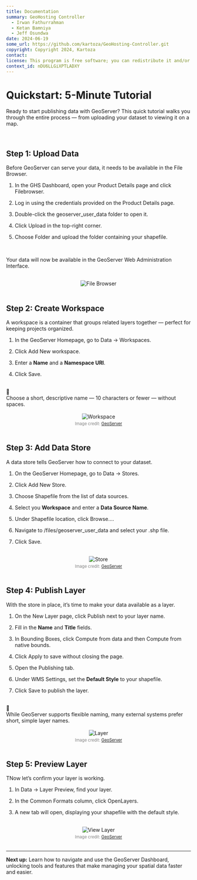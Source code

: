 ```yaml
---
title: Documentation
summary: GeoHosting Controller
  - Irwan Fathurrahman
  - Ketan Bamniya
  - Jeff Osundwa
date: 2024-06-19
some_url: https://github.com/kartoza/GeoHosting-Controller.git
copyright: Copyright 2024, Kartoza
contact:
license: This program is free software; you can redistribute it and/or modify it under the terms of the GNU Affero General Public License as published by the Free Software Foundation; either version 3 of the License, or (at your option) any later version.
context_id: nDU6LLGiXPTLADXY
---
```


# Quickstart: 5-Minute Tutorial

Ready to start publishing data with GeoServer? This quick tutorial walks you through the entire process — from uploading your dataset to viewing it on a map.

<br>

## Step 1: Upload Data

Before GeoServer can serve your data, it needs to be available in the File Browser.

1. In the GHS Dashboard, open your <span class="ui-page-label">Product Details</span> page and click <span class="ui-filename">Filebrowser</span>.

2. Log in using the credentials provided on the <span class="ui-page-label">Product Details</span> page.

3. Double-click the <span class="ui-filename">geoserver_user_data</span> folder to open it.

4. Click <span class="ui-generic-label">Upload</span> in the top-right corner.

5. Choose <span class="ui-generic-label">Folder</span> and upload the folder containing your shapefile.

<br>

Your data will now be available in the GeoServer Web Administration Interface.

<br>

<div style="text-align: center;">
  <img src="../../img/geoserver-img-12.png" alt="File Browser" width="auto">
</div>

<br>

## Step 2: Create Workspace

A workspace is a container that groups related layers together — perfect for keeping projects organized.

1. In the GeoServer Homepage, go to <span class="ui-generic-label">Data → Workspaces</span>.

2. Click <span class="ui-generic-label">Add New workspace</span>.

3. Enter a **Name** and a **Namespace URI**.

4. Click <span class="ui-generic-label">Save</span>.

<br>

<div class="alert alert-note">
  <div class="alert-icon">📝</div>
  <div class="alert-text">
    Choose a short, descriptive name — 10 characters or fewer — without spaces.
  </div>
</div>

<br>

<div style="text-align: center;">
  <img src="../../img/geoserver-img-13.png" alt="Workspace" width="auto">
  <div style="font-size: 0.8em; color: gray; margin-top: 4px;">
    Image credit: <a href="https://geoserver.org/" target="_blank">GeoServer</a>
  </div>
</div>

<br>

## Step 3: Add Data Store

A data store tells GeoServer how to connect to your dataset.

1. On the GeoServer Homepage, go to <span class="ui-generic-label">Data → Stores</span>.

2. Click <span class="ui-generic-label">Add New Store</span>.

3. Choose <span class="ui-generic-label">Shapefile</span> from the list of data sources.

4. Select you **Workspace** and enter a **Data Source Name**.

5. Under Shapefile location, click <span class="ui-generic-label">Browse...</span>.

6. Navigate to <span class="ui-filename">/files/geoserver_user_data</span> and select your <span class="ui-filename">.shp</span> file.

7. Click <span class="ui-generic-label">Save</span>.

<br>

<div style="text-align: center;">
  <img src="../../img/geoserver-img-14.png" alt="Store" width="auto">
  <div style="font-size: 0.8em; color: gray; margin-top: 4px;">
    Image credit: <a href="https://geoserver.org/" target="_blank">GeoServer</a>
  </div>
</div>

<br>

## Step 4: Publish Layer

With the store in place, it’s time to make your data available as a layer.

1. On the <span class="ui-page-label">New Layer</span> page, click <span class="ui-generic-label">Publish</span> next to your layer name.

2. Fill in the **Name** and **Title** fields.

3. In Bounding Boxes, click <span class="ui-generic-label">Compute from data</span> and then <span class="ui-generic-label">Compute from native bounds</span>.

4. Click <span class="ui-generic-label">Apply</span> to save without closing the page.

5. Open the <span class="ui-page-label">Publishing</span> tab.

6. Under WMS Settings, set the **Default Style** to your shapefile.

7. Click <span class="ui-generic-label">Save</span> to publish the layer.

<br>

<div class="alert alert-note">
  <div class="alert-icon">📝</div>
  <div class="alert-text">
    While GeoServer supports flexible naming, many external systems prefer short, simple layer names.
  </div>
</div>

<br>

<div style="text-align: center;">
  <img src="../../img/geoserver-img-15.png" alt="Layer" width="auto">
  <div style="font-size: 0.8em; color: gray; margin-top: 4px;">
    Image credit: <a href="https://geoserver.org/" target="_blank">GeoServer</a>
  </div>
</div>

<br>

## Step 5: Preview Layer

TNow let’s confirm your layer is working.

1. In <span class="ui-generic-label">Data → Layer Preview</span>, find your layer.

2. In the Common Formats column, click <span class="ui-filename">OpenLayers</span>.

3. A new tab will open, displaying your shapefile with the default style.

<br>

<div style="text-align: center;">
  <img src="../../img/geoserver-img-16.png" alt="View Layer" width="auto">
  <div style="font-size: 0.8em; color: gray; margin-top: 4px;">
    Image credit: <a href="https://geoserver.org/" target="_blank">GeoServer</a>
  </div>
</div>

<br>

---

**Next up:** Learn how to navigate and use the GeoServer Dashboard, unlocking tools and features that make managing your spatial data faster and easier.

<br>
